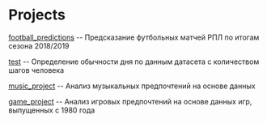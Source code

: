 # Projects
[football_predictions](football_predictions.py ) -- Предсказание футбольных матчей РПЛ по итогам сезона 2018/2019

[test](test.ipynb) -- Определение обычности дня по данным датасета с количеством шагов человека 

[music_project](music_project.ipynb) -- Анализ музыкальных предпочтений на основе данных 

[game_project](game_project.ipynb) -- Анализ игровых предпочтений на основе данных игр, выпущенных с 1980 года
